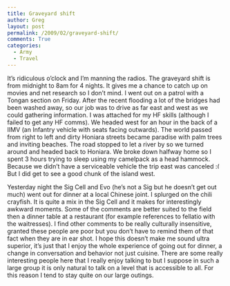 ```yaml
---
title: Graveyard shift
author: Greg
layout: post
permalink: /2009/02/graveyard-shift/
comments: True
categories:
  - Army
  - Travel
---
```

It&#8217;s ridiculous o&#8217;clock and I&#8217;m manning the radios. The graveyard shift is from midnight to 8am for 4 nights. It gives me a chance to catch up on movies and net research so I don&#8217;t mind. I went out on a patrol with a Tongan section on Friday. After the recent flooding a lot of the bridges had been washed away, so our job was to drive as far east and west as we could gathering information. I was attached for my HF skills (although I failed to get any HF comms). We headed west for an hour in the back of a IIMV (an Infantry vehicle with seats facing outwards). The world passed from right to left and dirty Honiara streets became paradise with palm trees and inviting beaches. The road stopped to let a river by so we turned around and headed back to Honiara. We broke down halfway home so I spent 3 hours trying to sleep using my camelpack as a head hammock. Because we didn&#8217;t have a serviceable vehicle the trip east was canceled <img src="http://gregology.net/wp-includes/images/smilies/frownie.png" alt=":(" class="wp-smiley" style="height: 1em; max-height: 1em;" /> But I did get to see a good chunk of the island west.

Yesterday night the Sig Cell and Evo (he&#8217;s not a Sig but he doesn&#8217;t get out much) went out for dinner at a local Chinese joint. I splurged on the chili crayfish. It is quite a mix in the Sig Cell and it makes for interestingly awkward moments. Some of the comments are better suited to the field then a dinner table at a restaurant (for example references to fellatio with the waitresses). I find other comments to be really culturally insensitive, granted these people are poor but you don&#8217;t have to remind them of that fact when they are in ear shot. I hope this doesn&#8217;t make me sound ultra superior, it&#8217;s just that I enjoy the whole experience of going out for dinner, a change in conversation and behavior not just cuisine. There are some really interesting people here that I really enjoy talking to but I suppose in such a large group it is only natural to talk on a level that is accessible to all. For this reason I tend to stay quite on our large outings.